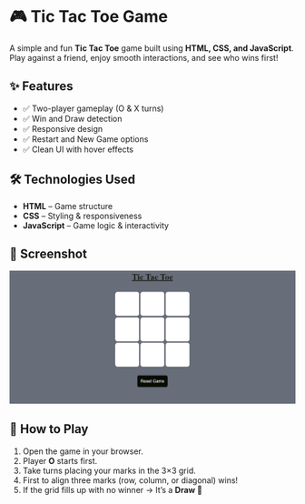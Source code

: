 # 🎮 Tic Tac Toe Game

A simple and fun **Tic Tac Toe** game built using **HTML, CSS, and JavaScript**.  
Play against a friend, enjoy smooth interactions, and see who wins first!  

## ✨ Features
- ✅ Two-player gameplay (O & X turns)
- ✅ Win and Draw detection
- ✅ Responsive design
- ✅ Restart and New Game options
- ✅ Clean UI with hover effects

## 🛠️ Technologies Used
- **HTML** – Game structure  
- **CSS** – Styling & responsiveness  
- **JavaScript** – Game logic & interactivity  

## 📸 Screenshot
![Tic Tac Toe Screenshot](./images/demo.png)

## 🚀 How to Play
1. Open the game in your browser.  
2. Player **O** starts first.  
3. Take turns placing your marks in the 3×3 grid.  
4. First to align three marks (row, column, or diagonal) wins!  
5. If the grid fills up with no winner → It’s a **Draw 🤝**  
